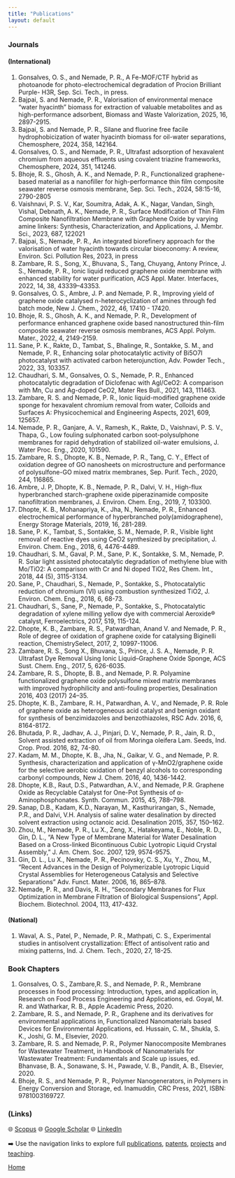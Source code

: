```yaml
---             
title: "Publications"
layout: default
---
```


### Journals
#### (International)
1.	Gonsalves, O. S., and Nemade, P. R., A Fe-MOF/CTF hybrid as photoanode for photo-electrochemical degradation of Procion Brilliant Purple- H3R, Sep. Sci. Tech., in press.
2.	Bajpai, S. and Nemade, P. R., Valorisation of environmental menace “water hyacinth” biomass for extraction of valuable metabolites and as high-performance adsorbent, Biomass and Waste Valorization, 2025, 16, 2897-2915. 
3.	Bajpai, S. and Nemade, P. R., Silane and fluorine free facile hydrophobicization of water hyacinth biomass for oil-water separations, Chemosphere, 2024, 358, 142164.
4.	Gonsalves, O. S., and Nemade, P. R., Ultrafast adsorption of hexavalent chromium from aqueous effluents using covalent triazine frameworks, Chemosphere, 2024, 351, 141246.
5.	Bhoje, R. S., Ghosh, A. K., and Nemade, P. R., Functionalized graphene-based material as a nanofiller for high-performance thin film composite seawater reverse osmosis membrane, Sep. Sci. Tech., 2024, 58:15-16, 2790-2805
6.	Vaishnavi, P. S. V., Kar, Soumitra, Adak, A. K., Nagar, Vandan, Singh, Vishal, Debnath, A. K., Nemade, P. R., Surface Modification of Thin Film Composite Nanofiltration Membrane with Graphene Oxide by varying amine linkers: Synthesis, Characterization, and Applications, J. Membr. Sci., 2023, 687, 122021
7.	Bajpai, S., Nemade, P. R., An integrated biorefinery approach for the valorisation of water hyacinth towards circular bioeconomy: A review, Environ. Sci. Pollution Res, 2023, in press
8.	Zambare, R. S., Song, X., Bhuvana, S., Tang, Chuyang, Antony Prince, J. S., Nemade, P. R.,  Ionic liquid reduced graphene oxide membrane with enhanced stability for water purification, ACS Appl. Mater. Interfaces, 2022, 14, 38, 43339–43353.
9.	Gonsalves, O. S., Ambre, J. P. and Nemade, P. R., Improving yield of graphene oxide catalysed n-heterocyclization of amines through fed batch mode, New J. Chem., 2022, 46, 17410 - 17420.
10.	Bhoje, R. S., Ghosh, A. K., and Nemade, P. R., Development of performance enhanced graphene oxide based nanostructured thin-film composite seawater reverse osmosis membranes, ACS Appl. Polym. Mater., 2022, 4, 2149-2159.
11.	Sane, P. K., Rakte, D., Tambat, S., Bhalinge, R., Sontakke, S. M., and Nemade, P. R., Enhancing solar photocatalytic activity of Bi5O7I photocatalyst with activated carbon heterojunction, Adv. Powder Tech., 2022, 33, 103357.
12.	Chaudhari, S. M., Gonsalves, O. S., Nemade, P. R., Enhanced photocatalytic degradation of Diclofenac with Agl/CeO2: A comparison with Mn, Cu and Ag-doped CeO2, Mater Res Bull., 2021, 143, 111463.
13.	Zambare, R. S. and Nemade, P. R., Ionic liquid-modified graphene oxide sponge for hexavalent chromium removal from water, Colloids and Surfaces A: Physicochemical and Engineering Aspects, 2021, 609, 125657. 
14.	Nemade, P. R., Ganjare, A. V., Ramesh, K., Rakte, D., Vaishnavi, P. S. V., Thapa, G., Low fouling sulphonated carbon soot-polysulphone membranes for rapid dehydration of stabilized oil-water emulsions, J. Water Proc. Eng., 2020, 101590.
15.	Zambare, R. S., Dhopte, K. B., Nemade, P. R., Tang, C. Y., Effect of oxidation degree of GO nanosheets on microstructure and performance of polysulfone-GO mixed matrix membranes, Sep. Purif. Tech., 2020, 244, 116865. 
16.	Ambre, J. P, Dhopte, K. B., Nemade, P. R., Dalvi, V. H., High-flux hyperbranched starch-graphene oxide piperazinamide composite nanofiltration membranes, J. Environ. Chem. Eng., 2019, 7, 103300.
17.	Dhopte, K. B., Mohanapriya, K., Jha, N., Nemade, P. R., Enhanced electrochemical performance of hyperbranched poly(amidographene), Energy Storage Materials, 2019, 16, 281-289. 
18.	Sane, P. K., Tambat, S., Sontakke, S. M., Nemade, P. R., Visible light removal of reactive dyes using CeO2 synthesized by precipitation, J. Environ. Chem. Eng., 2018, 6, 4476-4489. 
19.	Chaudhari, S. M., Gaval, P. M., Sane, P. K., Sontakke, S. M., Nemade, P. R. Solar light assisted photocatalytic degradation of methylene blue with Mo/TiO2: A comparison with Cr and Ni doped TiO2, Res Chem. Int., 2018, 44 (5), 3115-3134. 
20.	Sane, P., Chaudhari, S., Nemade, P., Sontakke, S., Photocatalytic reduction of chromium (VI) using combustion synthesized TiO2, J. Environ. Chem. Eng., 2018, 6, 68-73. 
21.	Chaudhari, S., Sane, P., Nemade, P., Sontakke, S., Photocatalytic degradation of xylene milling yellow dye with commercial Aeroxide® catalyst, Ferroelectrics, 2017, 519, 115-124.
22.	Dhopte, K. B., Zambare, R. S., Patwardhan, Anand V. and Nemade, P. R., Role of degree of oxidation of graphene oxide for catalysing Biginelli reaction, ChemistrySelect, 2017, 2, 10997-11006.
23.	Zambare, R. S., Song X., Bhuvana, S., Prince, J. S. A., Nemade, P. R. Ultrafast Dye Removal Using Ionic Liquid–Graphene Oxide Sponge, ACS Sust. Chem. Eng., 2017, 5, 626-6035.
24.	Zambare, R. S., Dhopte, B. B., and Nemade, P. R. Polyamine functionalized graphene oxide polysulfone mixed matrix membranes with improved hydrophilicity and anti-fouling properties, Desalination 2016, 403 (2017) 24–35.
25.	Dhopte, K. B., Zambare, R. H., Patwardhan, A. V., and Nemade, P. R. Role of graphene oxide as heterogeneous acid catalyst and benign oxidant for synthesis of benzimidazoles and benzothiazoles, RSC Adv. 2016, 6, 8164-8172. 
26.	Bhutada, P. R., Jadhav, A. J., Pinjari, D. V., Nemade, P. R., Jain, R. D., Solvent assisted extraction of oil from Moringa oleifera Lam. Seeds, Ind. Crop. Prod. 2016, 82, 74-80.
27.	Kadam, M. M., Dhopte, K. B., Jha, N., Gaikar, V. G., and Nemade, P. R. Synthesis, characterization and application of γ-MnO2/graphene oxide for the selective aerobic oxidation of benzyl alcohols to corresponding carbonyl compounds, New J. Chem. 2016, 40, 1436-1442.
28.	Dhopte, K.B., Raut, D.S., Patwardhan, A.V., and Nemade, P.R. Graphene Oxide as Recyclable Catalyst for One-Pot Synthesis of α-Aminophosphonates. Synth. Commun. 2015, 45, 788–798.
29.	Sanap, D.B., Kadam, K.D., Narayan, M., Kasthurirangan, S., Nemade, P.R., and Dalvi, V.H. Analysis of saline water desalination by directed solvent extraction using octanoic acid. Desalination 2015, 357, 150–162.
30.	Zhou, M., Nemade, P. R., Lu X., Zeng, X., Hatakeyama, E., Noble, R. D., Gin, D. L., “A New Type of Membrane Material for Water Desalination Based on a Cross-linked Bicontinuous Cubic Lyotropic Liquid Crystal Assembly,” J. Am. Chem. Soc. 2007, 129, 9574-9575.
31.	Gin, D. L., Lu X., Nemade, P. R., Pecinovsky, C. S., Xu, Y., Zhou, M., “Recent Advances in the Design of Polymerizable Lyotropic Liquid Crystal Assemblies for Heterogeneous Catalysis and Selective Separations” Adv. Funct. Mater. 2006, 16, 865–878.
32.	Nemade, P. R., and Davis, R. H., “Secondary Membranes for Flux Optimization in Membrane Filtration of Biological Suspensions”, Appl. Biochem. Biotechnol. 2004, 113, 417-432.

#### (National)
1.	Waval, A. S., Patel, P., Nemade, P. R., Mathpati, C. S., Experimental studies in antisolvent crystallization: Effect of antisolvent ratio and mixing patterns, Ind. J. Chem. Tech., 2020, 27, 18-25.

### Book Chapters
1.	Gonsalves, O. S., Zambare,R. S., and Nemade, P. R., Membrane processes in food processing: Introduction, types, and application in, Research on Food Process Engineering and Applications, ed. Goyal, M. R. and Watharkar, R. B., Apple Academic Press, 2020.
2.	Zambare, R. S., and Nemade, P. R., Graphene and its derivatives for environmental applications in, Functionalized Nanomaterials based Devices for Environmental Applications, ed. Hussain, C. M., Shukla, S. K., Joshi, G. M., Elsevier, 2020.
3.	Zambare, R. S. and Nemade, P. R., Polymer Nanocomposite Membranes for Wastewater Treatment, in Handbook of Nanomaterials for Wastewater Treatment: Fundamentals and Scale up issues, ed. Bhanvase, B. A., Sonawane, S. H., Pawade, V. B., Pandit, A. B., Elsevier, 2020. 
4.	Bhoje, R. S., and Nemade, P. R., Polymer Nanogenerators, in Polymers in Energy Conversion and Storage, ed. Inamuddin, CRC Press, 2021, ISBN: 9781003169727.


### (Links)

🌐 [Scopus](https://www.scopus.com/authid/detail.uri?authorId=6602082321)
🌐 [Google Scholar](https://scholar.google.com/citations?user=AhfDaJUAAAAJ&hl=en&oi=ao)
🌐 [LinkedIn](https://linkedin.com/in/prnemade)  


➡️ Use the navigation links to explore full [publications](./publications.md), [patents](./patents.md), [projects](./projects.md) and [teaching](./teaching.md).

[Home](./index.md)

